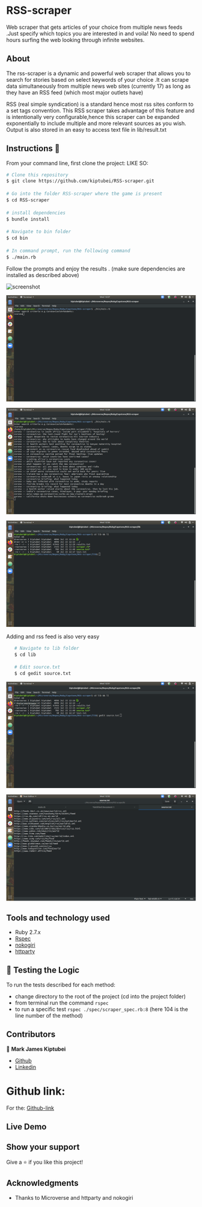 # RSS-scraper

Web scraper that gets articles of your choice from multiple news feeds .Just specify which topics
you are interested in and voila! No need to spend hours surfing the web looking through infinite websites.

## About

The rss-scraper is a dynamic and powerful web scraper that allows you to search for stories based
on select keywords of your choice .It can scrape data simultaneously from multiple news web sites (currently 17) as long as they have an RSS feed (which most major outlets have)

RSS (real simple syndication) is a standard hence most rss sites conform to a set tags convention.
This RSS scraper takes advantage of this feature and is intentionally very configurable,hence this scraper can be expanded exponentially to include multiple and more relevant sources as you wish.
Output is also stored in an easy to access text file in lib/result.txt

## Instructions 🔧

From your command line, first clone the project: LIKE SO:

```bash
# Clone this repository
$ git clone https://github.com/kiptubei/RSS-scraper.git

# Go into the folder RSS-scraper where the game is present
$ cd RSS-scraper

# install dependencies
$ bundle install

# Navigate to bin folder
$ cd bin

# In command prompt, run the following command
$ ./main.rb
```

Follow the prompts and enjoy the results .
(make sure dependencies are installed as described above)

![screenshot](./img/start_scraper.png.png)

![screenshot](./img/enter_search_criteria.png)

![screenshot](./img/view_results.png)

![screenshot](./img/locate_results.png)

Adding and rss feed is also very easy

```bash
   # Navigate to lib folder
   $ cd lib

   # Edit source.txt
   $ cd gedit source.txt
```

![screenshot](./img/add_rss_feeds_1.png)

![screenshot](./img/add_rss_feeds_2.png)

## Tools and technology used

- Ruby 2.7.x
- [Rspec](https://rspec.info/)
- [nokogiri](https://nokogiri.org/)
- [httparty](https://github.com/jnunemaker/httparty)

## 🔨 Testing the Logic

To run the tests described for each method:

- change directory to the root of the project (cd into the project folder)
- from terminal run the command `rspec`
- to run a specific test `rspec ./spec/scraper_spec.rb:8` (here 104 is the line number of the method)

## Contributors

​👤 **Mark James Kiptubei**

- [Github](https://github.com/kiptubei)
- [Linkedin](https://www.linkedin.com/in/mark-james-k-aa875829/)

# Github link:

For the: [Github-link](https://github.com/kiptubei/RSS-scraper/)

## Live Demo

## Show your support

Give a ⭐️ if you like this project!

## Acknowledgments

- Thanks to Microverse and httparty and nokogiri
